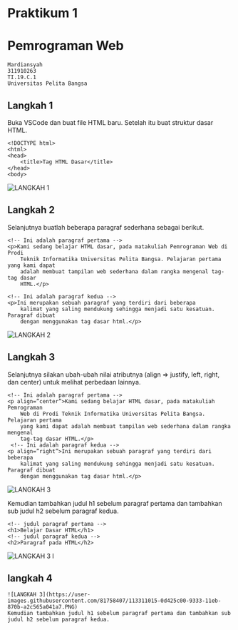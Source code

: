 # Praktikum 1
# Pemrograman Web
```
Mardiansyah
311910263
TI.19.C.1
Universitas Pelita Bangsa
```
## Langkah 1
Buka VSCode dan buat file HTML baru. Setelah itu buat struktur dasar HTML.
```
<!DOCTYPE html>
<html>
<head>
    <title>Tag HTML Dasar</title>
</head>
<body>
```
![LANGKAH 1](https://user-images.githubusercontent.com/81758407/113309398-4f6a9e00-9331-11eb-92a9-91ac9ccabb92.PNG)

## Langkah 2
Selanjutnya buatlah beberapa paragraf sederhana sebagai berikut.
```
<!-- Ini adalah paragraf pertama -->
<p>Kami sedang belajar HTML dasar, pada matakuliah Pemrograman Web di Prodi 
    Teknik Informatika Universitas Pelita Bangsa. Pelajaran pertama yang kami dapat 
    adalah membuat tampilan web sederhana dalam rangka mengenal tag-tag dasar 
    HTML.</p>
    
<!-- Ini adalah paragraf kedua -->
<p>Ini merupakan sebuah paragraf yang terdiri dari beberapa 
    kalimat yang saling mendukung sehingga menjadi satu kesatuan. Paragraf dibuat 
    dengan menggunakan tag dasar html.</p>
```
![LANGKAH 2](https://user-images.githubusercontent.com/81758407/113396903-6f986c80-93c6-11eb-8875-17bcd56d1678.PNG)

## Langkah 3
Selanjutnya silakan ubah-ubah nilai atributnya (align => justify, left, right, dan center) untuk melihat perbedaan lainnya.
```
<!-- Ini adalah paragraf pertama -->
<p align=”center”>Kami sedang belajar HTML dasar, pada matakuliah Pemrograman 
    Web di Prodi Teknik Informatika Universitas Pelita Bangsa. Pelajaran pertama 
    yang kami dapat adalah membuat tampilan web sederhana dalam rangka mengenal 
    tag-tag dasar HTML.</p>
 <!-- Ini adalah paragraf kedua -->
<p align=”right”>Ini merupakan sebuah paragraf yang terdiri dari beberapa 
    kalimat yang saling mendukung sehingga menjadi satu kesatuan. Paragraf dibuat 
    dengan menggunakan tag dasar html.</p>
```
![LANGKAH 3](https://user-images.githubusercontent.com/81758407/113397831-de29fa00-93c7-11eb-98d7-ad4ccd3904bd.PNG)

Kemudian tambahkan judul h1 sebelum paragraf pertama dan tambahkan sub judul h2 sebelum paragraf kedua.
```
<!-- judul paragraf pertama -->
<h1>Belajar Dasar HTML</h1>
<!-- judul paragraf kedua -->
<h2>Paragraf pada HTML</h2>
```
![LANGKAH 3 I](https://user-images.githubusercontent.com/81758407/113398663-2ac20500-93c9-11eb-9264-f1707dbaef4a.PNG)


## langkah 4



</body>
</html>



```
![LANGKAH 3](https://user-images.githubusercontent.com/81758407/113311015-0d425c00-9333-11eb-870b-a2c565a041a7.PNG)
Kemudian tambahkan judul h1 sebelum paragraf pertama dan tambahkan sub judul h2 sebelum paragraf kedua.
```

